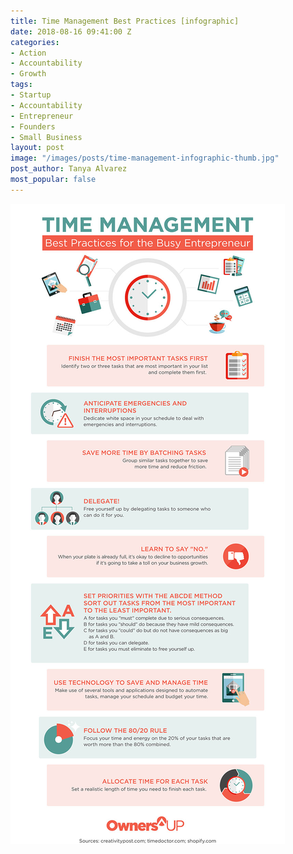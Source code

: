 ```yaml
---
title: Time Management Best Practices [infographic]
date: 2018-08-16 09:41:00 Z
categories:
- Action
- Accountability
- Growth
tags:
- Startup
- Accountability
- Entrepreneur
- Founders
- Small Business
layout: post
image: "/images/posts/time-management-infographic-thumb.jpg"
post_author: Tanya Alvarez
most_popular: false
---
```


<img src="/images/posts/time-management-infographic.jpg">